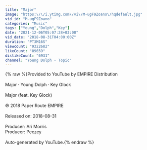 ```yaml
---
title: "Major"
image: "https:\/\/i.ytimg.com\/vi\/M-ugF9Zoano\/hqdefault.jpg"
vid_id: "M-ugF9Zoano"
categories: "Music"
tags: ["Young","Dolph","Key"]
date: "2021-12-06T05:07:28+03:00"
vid_date: "2018-08-31T04:00:00Z"
duration: "PT3M16S"
viewcount: "9322682"
likeCount: "89659"
dislikeCount: "6931"
channel: "Young Dolph - Topic"
---
```

{% raw %}Provided to YouTube by EMPIRE Distribution<br /><br />Major · Young Dolph · Key Glock<br /><br />Major (feat. Key Glock)<br /><br />℗ 2018 Paper Route EMPIRE<br /><br />Released on: 2018-08-31<br /><br />Producer: Ari Morris<br />Producer: Peezey<br /><br />Auto-generated by YouTube.{% endraw %}
